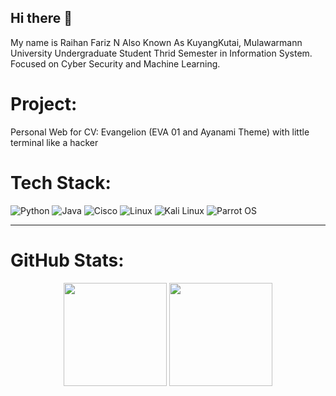 ## Hi there 👋
My name is Raihan Fariz N Also Known As KuyangKutai, Mulawarmann University Undergraduate Student Thrid Semester in Information System.
Focused on Cyber Security and Machine Learning.

# Project:
Personal Web for CV: Evangelion (EVA 01 and Ayanami Theme) with little terminal like a hacker


# Tech Stack:
![Python](https://img.shields.io/badge/python-3670A0?style=for-the-badge&logo=python&logoColor=ffdd54)
![Java](https://img.shields.io/badge/java-%23ED8B00.svg?style=for-the-badge&logo=openjdk&logoColor=white)
![Cisco](https://img.shields.io/badge/cisco-%23049fd9.svg?style=for-the-badge&logo=cisco&logoColor=black)
![Linux](https://img.shields.io/badge/Linux-FCC624?style=for-the-badge&logo=linux&logoColor=black)
![Kali Linux](https://img.shields.io/badge/Kali%20Linux-557C94?style=for-the-badge&logo=kalilinux&logoColor=white)
![Parrot OS](https://img.shields.io/badge/Parrot%20OS-1C1C1C?style=for-the-badge&logo=parrotsecurity&logoColor=00bcd4)

---
# GitHub Stats:
<p align="center">
  <img 
    src="https://github-readme-stats.vercel.app/api?username=Rafanov&theme=tokyonight&hide_border=true&include_all_commits=false&count_private=false" 
    height="165"
  />
  <img 
    src="https://nirzak-streak-stats.vercel.app/?user=Rafanov&theme=tokyonight&hide_border=true" 
    height="165"
  />
</p>


<!--
**Rafanov/Rafanov** is a ✨ _special_ ✨ repository because its `README.md` (this file) appears on your GitHub profile.

Here are some ideas to get you started:

- 🔭 I’m currently working on ...
- 🌱 I’m currently learning ...
- 👯 I’m looking to collaborate on ...
- 🤔 I’m looking for help with ...
- 💬 Ask me about ...
- 📫 How to reach me: ...
- 😄 Pronouns: ...
- ⚡ Fun fact: ...
-->
